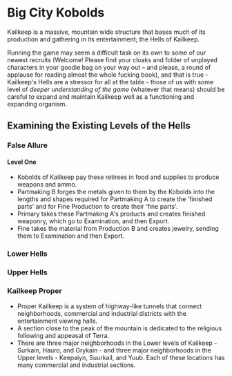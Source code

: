 # Big City Kobolds
Kailkeep is a massive, mountain wide structure that bases much of its production and gathering in its entertainment; the Hells of Kailkeep.

Running the game may seem a difficult task on its own to some of our newest recruits (Welcome! Please find your cloaks and folder of unplayed characters in your goodie bag on your way out – and please, a round of applause for reading almost the whole fucking book), and that is true - Kailkeep's Hells are a stressor for all at the table - those of us with some level of *deeper understanding of the game* (whatever that means) should be careful to expand and maintain Kailkeep well as a functioning and expanding organism. 

## Examining the Existing Levels of the Hells
### False Allure
#### Level One
- Kobolds of Kailkeep pay these retirees in food and supplies to produce weapons and ammo.
- Partmaking B forges the metals given to them by the Kobolds into the lengths and shapes required for Partmaking A to create the 'finished parts' and for Fine Production to create their 'fine parts'.
- Primary takes these Partmaking A's products and creates finished weaponry, which go to Examination, and then Export.
- Fine takes the material from Production B and creates jewelry, sending them to Examination and then Export.

### Lower Hells
### Upper Hells
### Kailkeep Proper
- Proper Kailkeep is a system of highway-like tunnels that connect neighborhoods, commercial and industrial districts with the entertainment viewing halls.
- A section close to the peak of the mountain is dedicated to the religious following and appeasal of Terra.
- There are three major neighborhoods in the Lower levels of Kailkeep - Surkain, Hauro, and Grykain - and three major neighborhoods in the Upper levels - Keepaiyn, Suurkail, and Yuub. Each of these locations has many commercial and industrial sections.